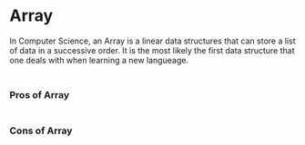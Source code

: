 # Array

In Computer Science, an Array is a linear data structures that can store a list of data in a successive order. It is the most likely the first data structure that one deals with when learning a new langueage.

### </br> Pros of Array

### </br> Cons of Array



